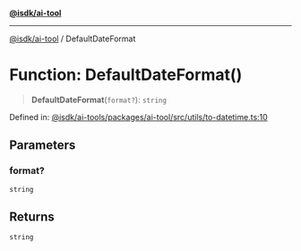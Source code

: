 [**@isdk/ai-tool**](../README.md)

***

[@isdk/ai-tool](../globals.md) / DefaultDateFormat

# Function: DefaultDateFormat()

> **DefaultDateFormat**(`format?`): `string`

Defined in: [@isdk/ai-tools/packages/ai-tool/src/utils/to-datetime.ts:10](https://github.com/isdk/ai-tool.js/blob/e883e341c67e937e7d3a3e95e8bc56844896f5a3/src/utils/to-datetime.ts#L10)

## Parameters

### format?

`string`

## Returns

`string`
